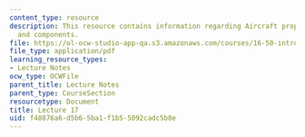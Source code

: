 ```yaml
---
content_type: resource
description: This resource contains information regarding Aircraft propulsion, configuration
  and components.
file: https://ol-ocw-studio-app-qa.s3.amazonaws.com/courses/16-50-introduction-to-propulsion-systems-spring-2012/f48876a6d5b65ba1f1b55092cadc5b8e_MIT16_50S12_lec17.pdf
file_type: application/pdf
learning_resource_types:
- Lecture Notes
ocw_type: OCWFile
parent_title: Lecture Notes
parent_type: CourseSection
resourcetype: Document
title: Lecture 17
uid: f48876a6-d5b6-5ba1-f1b5-5092cadc5b8e
---
```

